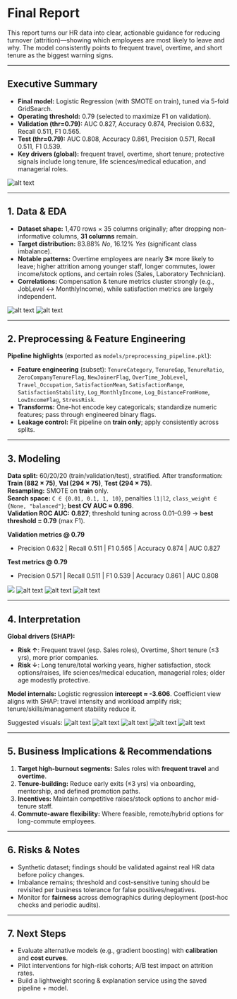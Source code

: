 # Final Report

This report turns our HR data into clear, actionable guidance for reducing turnover (attrition)—showing which employees are most likely to leave and why. The model consistently points to frequent travel, overtime, and short tenure as the biggest warning signs.

***

## Executive Summary

- **Final model:** Logistic Regression (with SMOTE on train), tuned via 5-fold GridSearch.  
- **Operating threshold:** 0.79 (selected to maximize F1 on validation).  
- **Validation (thr=0.79):** AUC 0.827, Accuracy 0.874, Precision 0.632, Recall 0.511, F1 0.565.  
- **Test (thr=0.79):** AUC 0.808, Accuracy 0.861, Precision 0.571, Recall 0.511, F1 0.539.  
- **Key drivers (global):** frequent travel, overtime, short tenure; protective signals include long tenure, life sciences/medical education, and managerial roles.  

![alt text](../exports/figures_1/ROC_curve_test.png)

***

## 1. Data & EDA

- **Dataset shape:** 1,470 rows × 35 columns originally; after dropping non-informative columns, **31 columns** remain.  
- **Target distribution:** 83.88% *No*, 16.12% *Yes* (significant class imbalance).  
- **Notable patterns:** Overtime employees are nearly **3×** more likely to leave; higher attrition among younger staff, longer commutes, lower income/stock options, and certain roles (Sales, Laboratory Technician).  
- **Correlations:** Compensation & tenure metrics cluster strongly (e.g., JobLevel ↔ MonthlyIncome), while satisfaction metrics are largely independent.

![alt text](../exports/figures_1/02_class_distribution.png)
![alt text](../exports/figures_1/03_correlation_heatmap.png)

***

## 2. Preprocessing & Feature Engineering 

**Pipeline highlights** (exported as `models/preprocessing_pipeline.pkl`):

- **Feature engineering** (subset): `TenureCategory`, `TenureGap`, `TenureRatio`, `ZeroCompanyTenureFlag`, `NewJoinerFlag`, `OverTime_JobLevel`, `Travel_Occupation`, `SatisfactionMean`, `SatisfactionRange`, `SatisfactionStability`, `Log_MonthlyIncome`, `Log_DistanceFromHome`, `LowIncomeFlag`, `StressRisk`.
- **Transforms:** One-hot encode key categoricals; standardize numeric features; pass through engineered binary flags.
- **Leakage control:** Fit pipeline on **train only**; apply consistently across splits.

***

## 3. Modeling 

**Data split:** 60/20/20 (train/validation/test), stratified. After transformation: **Train (882 × 75)**, **Val (294 × 75)**, **Test (294 × 75)**.  
**Resampling:** SMOTE on **train** only.  
**Search space:** `C ∈ {0.01, 0.1, 1, 10}`, penalties `l1|l2`, `class_weight ∈ {None, "balanced"}`; **best CV AUC ≈ 0.896**.  
**Validation ROC AUC:** **0.827**; threshold tuning across 0.01–0.99 → **best threshold = 0.79** (max F1).

**Validation metrics @ 0.79**  
- Precision 0.632 | Recall 0.511 | F1 0.565 | Accuracy 0.874 | AUC 0.827

**Test metrics @ 0.79**  
- Precision 0.571 | Recall 0.511 | F1 0.539 | Accuracy 0.861 | AUC 0.808

![](../notebooks/04_interpretation.ipynb)
![alt text](../exports/figures_1/05_validation_confusion_matrix.png)
![alt text](../exports/figures_1/08_confusion_matrix_05.png)
![alt text](../exports/figures_1/07_confusion_matrix_test.png)

***

## 4. Interpretation

**Global drivers (SHAP):**  
- **Risk ↑**: Frequent travel (esp. Sales roles), Overtime, Short tenure (≤3 yrs), more prior companies.  
- **Risk ↓**: Long tenure/total working years, higher satisfaction, stock options/raises, life sciences/medical education, managerial roles; older age modestly protective.  

**Model internals:** Logistic regression **intercept ≈ -3.606**. Coefficient view aligns with SHAP: travel intensity and workload amplify risk; tenure/skills/management stability reduce it.

Suggested visuals:
![alt text](../exports/figures_1/09_beeswarm.png)
![alt text](../exports/figures_1/10_waterfall_high_risk.png)
![alt text](../exports/figures_1/11_waterfall_borderline.png)
![alt text](<../exports/figures_1/12_waterfall _low_risk.png>)
![alt text](../exports/figures_1/13_top_coef.png)

***

## 5. Business Implications & Recommendations

1) **Target high-burnout segments:** Sales roles with **frequent travel** and **overtime**.  
2) **Tenure-building:** Reduce early exits (≤3 yrs) via onboarding, mentorship, and defined promotion paths.  
3) **Incentives:** Maintain competitive raises/stock options to anchor mid-tenure staff.  
4) **Commute-aware flexibility:** Where feasible, remote/hybrid options for long-commute employees.

***

## 6. Risks & Notes

- Synthetic dataset; findings should be validated against real HR data before policy changes.  
- Imbalance remains; threshold and cost-sensitive tuning should be revisited per business tolerance for false positives/negatives.  
- Monitor for **fairness** across demographics during deployment (post-hoc checks and periodic audits).

***

## 7. Next Steps

- Evaluate alternative models (e.g., gradient boosting) with **calibration** and **cost curves**.  
- Pilot interventions for high-risk cohorts; A/B test impact on attrition rates.  
- Build a lightweight scoring & explanation service using the saved pipeline + model.


